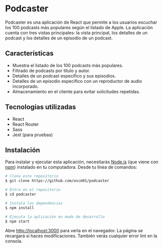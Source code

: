 # Podcaster

Podcaster es una aplicación de React que permite a los usuarios escuchar los 100 podcasts más populares según el listado de Apple. La aplicación cuenta con tres vistas principales: la vista principal, los detalles de un podcast y los detalles de un episodio de un podcast.

## Características

- Muestra el listado de los 100 podcasts más populares.
- Filtrado de podcasts por título y autor.
- Detalles de un podcast específico y sus episodios.
- Detalles de un episodio específico con un reproductor de audio incorporado.
- Almacenamiento en el cliente para evitar solicitudes repetidas.

## Tecnologías utilizadas

- React
- React Router
- Sass
- Jest (para pruebas)

## Instalación

Para instalar y ejecutar esta aplicación, necesitarás [Node.js](https://nodejs.org/en/download/) (que viene con [npm](http://npmjs.com)) instalado en tu computadora. Desde tu línea de comandos:

```bash
# Clona este repositorio
$ git clone https://github.com/oscm91/podcaster

# Entra en el repositorio
$ cd podcaster

# Instala las dependencias
$ npm install

# Ejecuta la aplicación en modo de desarrollo
$ npm start
```

Abre [http://localhost:3000](http://localhost:3000) para verla en el navegador. La página se recargará si haces modificaciones. También verás cualquier error lint en la consola.